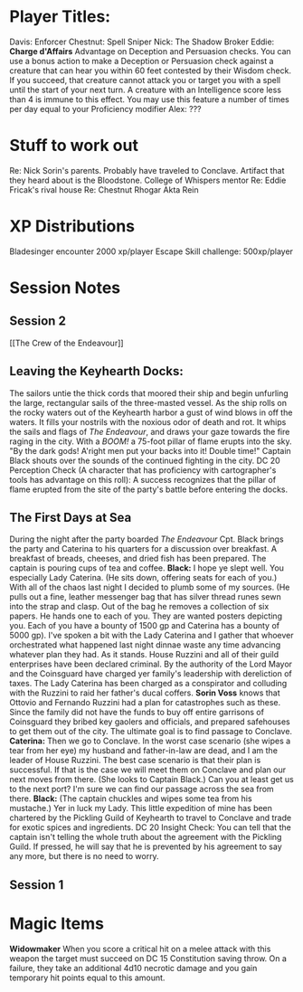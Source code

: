 # Player Titles:
Davis: Enforcer
Chestnut: Spell Sniper
Nick: The Shadow Broker
Eddie: 	**Charge d'Affairs**
	Advantage on Deception and Persuasion checks. 
	You can use a bonus action to make a Deception or Persuasion check against a creature that can hear you within 60 feet contested by their Wisdom check. If you succeed, that creature cannot attack you or target you with a spell until the start of your next turn. A creature with an Intelligence score less than 4 is immune to this effect. You may use this feature a number of times per day equal to your Proficiency modifier
Alex: ???

# Stuff to work out
Re: Nick
	Sorin's parents. Probably have traveled to Conclave. Artifact that they heard about is the Bloodstone.
	College of Whispers mentor
Re: Eddie
	Fricak's rival house
Re: Chestnut
	Rhogar
	Akta
	Rein



# XP Distributions
Bladesinger encounter
	2000 xp/player
Escape Skill challenge: 500xp/player

# Session Notes
## Session 2
[[The Crew of the Endeavour]]  

## Leaving the Keyhearth Docks:
The sailors untie the thick cords that moored their ship and begin unfurling the large, rectangular sails of the three-masted vessel. As the ship rolls on the rocky waters out of the Keyhearth harbor a gust of wind blows in off the waters. It fills your nostrils with the noxious odor of death and rot. It whips the sails and flags of *The Endeavour*, and draws your gaze towards the fire raging in the city. With a *BOOM!* a 75-foot pillar of flame erupts into the sky. "By the dark gods! A'right men put your backs into it! Double time!" Captain Black shouts over the sounds of the continued fighting in the city. 
	DC 20 Perception Check (A character that has proficiency with cartographer's tools has advantage on this roll): A success recognizes that the pillar of flame erupted from the site of the party's battle before entering the docks. 

## The First Days at Sea
During the night after the party boarded *The Endeavour* Cpt. Black brings the party and Caterina to his quarters for a discussion over breakfast. A breakfast of breads, cheeses, and dried fish has been prepared. The captain is pouring cups of tea and coffee. 
	**Black:** 
		I hope ye slept well. You especially Lady Caterina. (He sits down, offering seats for each of you.) With all of the chaos last night I decided to plumb some of my sources. (He pulls out a fine, leather messenger bag that has silver thread runes sewn into the strap and clasp. Out of the bag he removes a collection of six papers. He hands one to each of you. They are wanted posters depicting you. Each of you have a bounty of 1500 gp and Caterina has a bounty of 5000 gp). I've spoken a bit with the Lady Caterina and I gather that whoever orchestrated what happened last night dinnae waste any time advancing whatever plan they had. As it stands. House Ruzzini and all of their guild enterprises have been declared criminal. By the authority of the Lord Mayor and the Coinsguard have charged yer family's leadership with dereliction of taxes. The Lady Caterina has been charged as a conspirator and colluding with the Ruzzini to raid her father's ducal coffers. 
	**Sorin Voss** 
		knows that Ottovio and Fernando Ruzzini had a plan for catastrophes such as these. Since the family did not have the funds to buy off entire garrisons of Coinsguard they bribed key gaolers and officials, and prepared safehouses to get them out of the city. The ultimate goal is to find passage to Conclave. 
	**Caterina:** 
		Then we go to Conclave. In the worst case scenario (she wipes a tear from her eye) my husband and father-in-law are dead, and I am the leader of House Ruzzini. The best case scenario is that their plan is successful. If that is the case we will meet them on Conclave and plan our next moves from there. (She looks to Captain Black.) Can you at least get us to the next port? I'm sure we can find our passage across the sea from there. 
	**Black:**
		(The captain chuckles and wipes some tea from his mustache.) Yer in luck my Lady. This little expedition of mine has been chartered by the Pickling Guild of Keyhearth to travel to Conclave and trade for exotic spices and ingredients. 
			DC 20 Insight Check: You can tell that the captain isn't telling the whole truth about the agreement with the Pickling Guild. If pressed, he will say that he is prevented by his agreement to say any more, but there is no need to worry. 
## Session 1
# Magic Items
**Widowmaker**
	When you score a critical hit on a melee attack with this weapon the target must succeed on DC 15 Constitution saving throw. On a failure, they take an additional 4d10 necrotic damage and you gain temporary hit points equal to this amount. 
